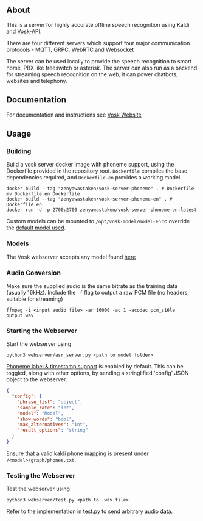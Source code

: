 ## About
This is a server for highly accurate offline speech recognition using
Kaldi and [Vosk-API](https://github.com/alphacep/vosk-api).

There are four different servers which support four major communication
protocols - MQTT, GRPC, WebRTC and Websocket

The server can be used locally to provide the speech recognition to smart
home, PBX like freeswitch or asterisk. The server can also run as a
backend for streaming speech recognition on the web, it can power
chatbots, websites and telephony.

## Documentation
For documentation and instructions see [Vosk Website](https://alphacephei.com/vosk/server)

## Usage
### Building
Build a vosk server docker image with phoneme support, using the Dockerfile provided in the repository root. `Dockerfile` compiles the base dependencies required, and `Dockerfile.en` provides a working model.
```
docker build --tag "zenyawastaken/vosk-server-phoneme" . # Dockerfile
mv Dockerfile.en Dockerfile
docker build --tag "zenyawastaken/vosk-server-phoneme-en" . # Dockerfile.en
docker run -d -p 2700:2700 zenyawastaken/vosk-server-phoneme-en:latest
```
Custom models can be mounted to `/opt/vosk-model/model-en` to override the [default model used](https://alphacephei.com/vosk/models/vosk-model-en-us-0.22.zip).

### Models
The Vosk webserver accepts any model found [here](https://alphacephei.com/vosk/models)

### Audio Conversion
Make sure the supplied audio is the same bitrate as the training data (usually 16kHz). Include the `-f` flag to output a raw PCM file (no headers, suitable for streaming) 
```
ffmpeg -i <input audio file> -ar 16000 -ac 1 -acodec pcm_s16le output.wav
```
### Starting the Webserver
Start the webserver using
```
python3 webserver/asr_server.py <path to model folder>
```
[Phoneme label & timestamp support](https://github.com/alphacep/vosk-api/pull/1377) is enabled by default. This can be toggled, along with other options, by sending a stringlified 'config' JSON object to the webserver.
```json
{
  "config": {
    "phrase_list": "object",
    "sample_rate": "int",
    "model": "Model",
    "show_words": "bool",
    "max_alternatives": "int",
    "result_options": "string"
  }
}
```
Ensure that a valid kaldi phone mapping is present under `/<model>/graph/phones.txt`.

### Testing the Webserver
Test the webserver using
```
python3 webserver/test.py <path to .wav file>
```
Refer to the implementation in [test.py](websocket/test.py) to send arbitrary audio data.

